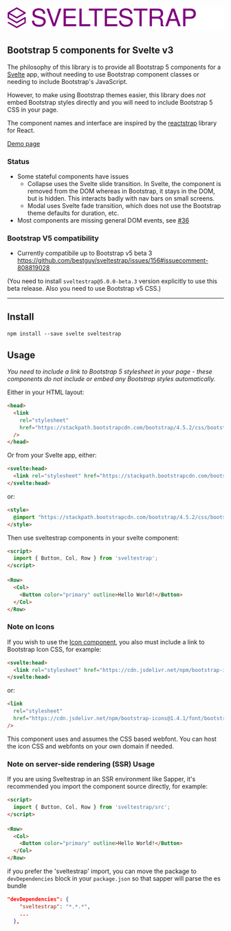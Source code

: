 ![sveltestrap](./logo.svg)

## Bootstrap 5 components for Svelte v3

The philosophy of this library is to provide all Bootstrap 5 components for a [Svelte](https://svelte.dev) app, without needing to use Bootstrap component classes or needing to include Bootstrap's JavaScript.

However, to make using Bootstrap themes easier, this library does _not_ embed Bootstrap styles directly and you will need to include Bootstrap 5 CSS in your page.

The component names and interface are inspired by the [reactstrap](https://reactstrap.github.io) library for React.

[Demo page](https://sveltestrap.js.org/)

### Status

- Some stateful components have issues
  - Collapse uses the Svelte slide transition. In Svelte, the component is removed from the DOM whereas in Bootstrap, it stays in the DOM, but is hidden. This interacts badly with nav bars on small screens.
  - Modal uses Svelte fade transition, which does not use the Bootstrap theme defaults for duration, etc.
- Most components are missing general DOM events, see [#36](https://github.com/bestguy/sveltestrap/issues/36)

### Bootstrap V5 compatibility

- Currently compatibile up to Bootstrap v5 beta 3
https://github.com/bestguy/sveltestrap/issues/156#issuecomment-808819028

(You need to install `sveltestrap@5.0.0-beta.3` version explicitly to use this beta release.  Also you need to use Bootstrap v5 CSS.)

---

## Install

`npm install --save svelte sveltestrap`

## Usage

_You need to include a link to Bootstrap 5 stylesheet in your page - these components do not include or embed any Bootstrap styles automatically._

Either in your HTML layout:

```html
<head>
  <link
    rel="stylesheet"
    href="https://stackpath.bootstrapcdn.com/bootstrap/4.5.2/css/bootstrap.min.css"
  />
</head>
```

Or from your Svelte app, either:

```html
<svelte:head>
  <link rel="stylesheet" href="https://stackpath.bootstrapcdn.com/bootstrap/4.5.2/css/bootstrap.min.css">
</svelte:head>
```

or:

```html
<style>
  @import "https://stackpath.bootstrapcdn.com/bootstrap/4.5.2/css/bootstrap.min.css";
</style>
```

Then use sveltestrap components in your svelte component:

```html
<script>
  import { Button, Col, Row } from 'sveltestrap';
</script>

<Row>
  <Col>
    <Button color="primary" outline>Hello World!</Button>
  </Col>
</Row>
```

### Note on Icons

If you wish to use the [Icon component](https://sveltestrap.js.org/?path=/story/components--icon),
you also must include a link to Bootstrap Icon CSS, for example:

```html
<svelte:head>
  <link rel="stylesheet" href="https://cdn.jsdelivr.net/npm/bootstrap-icons@1.4.1/font/bootstrap-icons.css">
</svelte:head>
```

or:

```html
<link
  rel="stylesheet"
  href="https://cdn.jsdelivr.net/npm/bootstrap-icons@1.4.1/font/bootstrap-icons.css"
/>
```

This component uses and assumes the CSS based webfont.  You can host the icon CSS and webfonts on your own domain if needed.

### Note on server-side rendering (SSR) Usage

If you are using Sveltestrap in an SSR environment like Sapper,
it's recommended you import the component source directly, for example:

```html
<script>
  import { Button, Col, Row } from 'sveltestrap/src';
</script>

<Row>
  <Col>
    <Button color="primary" outline>Hello World!</Button>
  </Col>
</Row>
```

if you prefer the 'sveltestrap' import, you can move the package to `devDependencies` block in your `package.json` so that sapper will parse the es bundle

```json
"devDependencies": {
    "sveltestrap": "*.*.*",
    ...
  },
```
